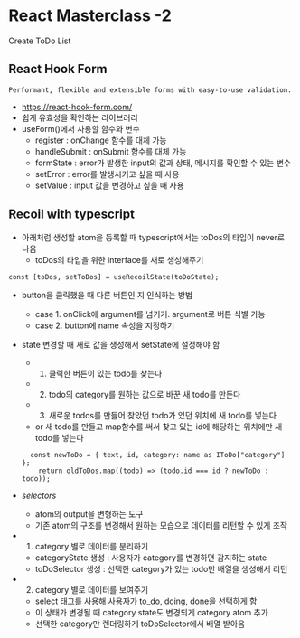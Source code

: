 # React Masterclass -2

Create ToDo List

## React Hook Form

```
Performant, flexible and extensible forms with easy-to-use validation.
```

- https://react-hook-form.com/
- 쉽게 유효성을 확인하는 라이브러리
- useForm()에서 사용할 함수와 변수
  - register : onChange 함수를 대체 가능
  - handleSubmit : onSubmit 함수를 대체 가능
  - formState : error가 발생한 input의 값과 상태, 메시지를 확인할 수 있는 변수
  - setError : error를 발생시키고 싶을 때 사용
  - setValue : input 값을 변경하고 싶을 때 사용

## Recoil with typescript

- 아래처럼 생성할 atom을 등록할 때 typescript에서는 toDos의 타입이 never로 나옴
  - toDos의 타입을 위한 interface를 새로 생성해주기

```
const [toDos, setToDos] = useRecoilState(toDoState);
```

- button을 클릭했을 때 다른 버튼인 지 인식하는 방법

  - case 1. onClick에 argument를 넘기기. argument로 버튼 식별 가능
  - case 2. button에 name 속성을 지정하기

- state 변경할 때 새로 값을 생성해서 setState에 설정해야 함

  - 1. 클릭한 버튼이 있는 todo를 찾는다
  - 2. todo의 category를 원하는 값으로 바꾼 새 todo를 만든다
  - 3. 새로운 todos를 만들어 찾았던 todo가 있던 위치에 새 todo를 넣는다
  - or 새 todo를 만들고 map함수를 써서 찾고 있는 id에 해당하는 위치에만 새 todo를 넣는다

  ```
    const newToDo = { text, id, category: name as IToDo["category"] };
      return oldToDos.map((todo) => (todo.id === id ? newToDo : todo));
  ```

- _selectors_

  - atom의 output을 변형하는 도구
  - 기존 atom의 구조를 변경해서 원하는 모습으로 데이터를 리턴할 수 있게 조작

- 1. category 별로 데이터를 분리하기
  - categoryState 생성 : 사용자가 category를 변경하면 감지하는 state
  - toDoSelector 생성 : 선택한 category가 있는 todo만 배열을 생성해서 리턴
- 2. category 별로 데이터를 보여주기
  - select 태그를 사용해 사용자가 to_do, doing, done을 선택하게 함
  - 이 상태가 변경될 때 category state도 변경되게 category atom 추가
  - 선택한 category만 렌더링하게 toDoSelector에서 배열 받아옴
